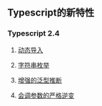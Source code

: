 ## Typescript的新特性

### Typescript 2.4

1. <a href="./2.4/dynamic_import_expressions/" target="_blank">动态导入</a>

2. <a href="./2.4/dynamic_import_expressions/" target="_blank">字符串枚举</a>

3. <a href="./2.4/dynamic_import_expressions/" target="_blank">增强的泛型推断</a>

4. <a href="./2.4/dynamic_import_expressions/" target="_blank">会调参数的严格逆变</a>